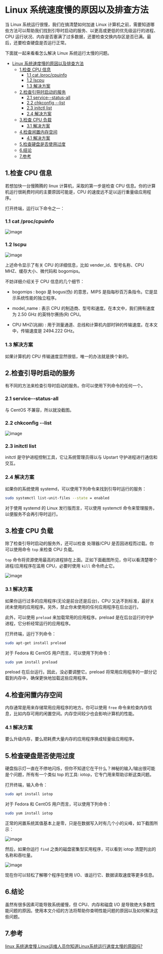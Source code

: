 # Linux 系统速度慢的原因以及排查方法

当 Linux 系统运行很慢，我们在搞清楚如何加速 Linux 计算机之前，需要知道哪些方法可以帮助我们找到引导时启动的服务、以更高或更低的优先级运行的进程、CPU 运行状况、内存是否塞满了过多数据，还要检查交换内存区是否已满。最后，还要检查硬盘是否运行正常。

下面就一起来看看怎么解决 Linux 系统运行太慢的问题。

- [Linux 系统速度慢的原因以及排查方法](#linux-系统速度慢的原因以及排查方法)
  - [1.检查 CPU 信息](#1检查-cpu-信息)
    - [1.1 cat /proc/cpuinfo](#11-cat-proccpuinfo)
    - [1.2 lscpu](#12-lscpu)
    - [1.3 解决方案](#13-解决方案)
  - [2.检查引导时启动的服务](#2检查引导时启动的服务)
    - [2.1 service--status-all](#21-service--status-all)
    - [2.2 chkconfig --list](#22-chkconfig---list)
    - [2.3 initctl list](#23-initctl-list)
    - [2.4 解决方案](#24-解决方案)
  - [3.检查 CPU 负载](#3检查-cpu-负载)
    - [3.1 解决方案](#31-解决方案)
  - [4.检查闲置内存空间](#4检查闲置内存空间)
    - [4.1 解决方案](#41-解决方案)
  - [5.检查硬盘是否使用过度](#5检查硬盘是否使用过度)
  - [6.结论](#6结论)
  - [7.参考](#7参考)

## 1.检查 CPU 信息

若想加快一台慢腾腾的 linux 计算机，采取的第一步是检查 CPU 信息。你的计算机运行很耗费时间的主要原因可能是，CPU 的速度远不足以运行重量级应用程序。

打开终端，运行以下命令之一：

### 1.1 cat /proc/cpuinfo

![image](Images/linux_optimize_1.png)

### 1.2 lscpu

![image](Images/linux_optimize_2.png)

上述命令显示了有关 CPU 的详细信息，比如 vender_id、型号名称、CPU MHZ、缓存大小、微代码和 bogomips。

不妨详细介绍关于 CPU 信息的几个细节：

* bogomips : bogo 是 bogus(伪) 的意思，MIPS 是指每秒百万条指令。它是显示系统性能的独立程序。

* model_name : 表示 CPU 的制造商、型号和速度。在本文中，我们拥有速度为 2.50 GHz 的英特尔赛扬(R) CPU。

* CPU MHZ(兆赫) : 用于测量通道、总线和计算机内部时钟的传输速度。在本文中，传输速度是 2494.222 GHz。

### 1.3 解决方案

如果计算机的 CPU 传输速度显然很低，唯一的办法就是换个新的。

## 2.检查引导时启动的服务

有不同的方法来检查引导时启动的服务。你可以使用下列命令的任何一个。

### 2.1 service--status-all

与 CentOS 不兼容，所以就没截图。

### 2.2 chkconfig --list

![image](Images/linux_optimize_3.png)

### 2.3 initctl list

initctl 是守护进程控制工具，它让系统管理员得以与 Upstart 守护进程进行通信和交互。

### 2.4 解决方案

如果你的系统使用 systemd，可以使用下列命令来找到引导时运行的服务：

```sh
sudo systemctl list-unit-files --state = enabled
```

对于使用 systemd 的 Linux 发行版而言，可以使用 systemctl 命令来管理服务，以便服务不会再引导时运行。

## 3.检查 CPU 负载

除了检查引导时启动的服务外，还可以检查 处理器/CPU 是否因进程而过载。你可以使用命令 `top` 来检查 CPU 负载。

`top` 命令将资源使用最高的进程排在上面。正如下面截图所见，你可以看清楚哪个进程/应用程序在滥用 CPU，必要时使用 `kill` 命令终止它。

![image](Images/linux_optimize_4.jpg)

### 3.1 解决方案

如果你运行过多的应用程序(无论是前台还是后台)，CPU 又达不到标准，最好关闭未使用的应用程序。另外，禁止你未使用的任何应用程序在后台运行。

此外，可以使用 `preload` 来加载常用的应用程序。preload 是在后台运行的守护进程，它分析经常运行的应用程序。

打开终端，运行下列命令：

```sh
sudo apt-get install preload
```

对于 Fedora 和 CentOS 用户而言，可以使用下列命令：

```sh
sudo yum install preload
```

preload 在后台运行。因此，没必要调整它。preload 将常用应用程序的一部分记载到内存中，确保更快地加载这些应用程序。

## 4.检查闲置内存空间

内存通常是用来存储常用应用程序的地方。你可以使用 `free` 命令来检查内存信息，比如内存可用的闲置空间。内存空间较少也会影响计算机的性能。

### 4.1 解决方案

要么升级内存，要么把耗费大量内存的应用程序换成轻量级应用程序。

## 5.检查硬盘是否使用过度

硬盘指示灯一直在不停地闪烁，但你不知道它在干什么？神秘的输入/输出很可能是个问题，所有有一个类似 top 的工具: iotop，它专门用来帮助诊断这类问题。

打开终端，输入命令：

```sh
sudo apt install iotop
```

对于 Fedora 和 CentOS 用户而言，可以使用下列命令：

```sh
sudo yum install iotop
```

正常的闲置系统其值基本上是零，只是在数据写入时有几个小的尖峰，如下截图所示：

![image](Images/linux_optimize_5.jpg)

然后，如果你运行 `find` 之类的磁盘密集型实用程序，可以看到 iotop 清楚列出的名称和吞吐量。

![image](Images/linux_optimize_6.jpg)

现在你可以轻松了解哪个程序在使用 I/O、谁运行它、数据读取速度等更多信息。

## 6.结论

虽然有很多因素可能导致系统缓慢，但 CPU、内存和磁盘 I/O 是导致绝大多数性能问题的原因。使用本文介绍的方法将帮助你查明性能问题的原因以及如何解决这些问题。

## 7.参考

[linux 系统速度慢,Linux运维人员你知道Linux系统运行速度太慢的原因吗?](https://blog.csdn.net/weixin_30290131/article/details/116702311)